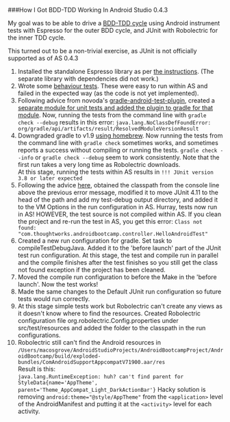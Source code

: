 ###How I Got BDD-TDD Working In Android Studio 0.4.3

My goal was to be able to drive a [BDD-TDD cycle](http://boostagile.com/test-driven-development-and-agile/) using Android instrument tests with Espresso for the outer BDD cycle, and JUnit with Robolectric for the inner TDD cycle.

This turned out to be a non-trivial exercise, as JUnit is not officially supported as of AS 0.4.3


1. Installed the standalone Espresso library as per [the instructions](https://code.google.com/p/android-test-kit/wiki/Espresso). (The separate library with dependencies did not work.)
2. Wrote some [behaviour tests](https://github.com/macosgrove/AndroidBootcampProject/commit/ff41e46f18da9ab904607f62a766368459b78db2). These were easy to run within AS and failed in the expected way (as the code is not yet implemented).
3. Following advice from novoda's [gradle-android-test-plugin](https://github.com/novoda/gradle-android-test-plugin), created a [separate module for unit tests and added the plugin to gradle for that module](https://github.com/macosgrove/AndroidBootcampProject/commit/816cc9f7dc56a3d3d09b040891992d336f6bc277). Now, running the tests from the command line with 
```gradle check --debug``` 
results in this error: 
```java.lang.NoClassDefFoundError: org/gradle/api/artifacts/result/ResolvedModuleVersionResult```
4. Downgraded gradle to v1.9 [using homebrew](http://stackoverflow.com/questions/3987683/homebrew-install-specific-version-of-formula). Now running the tests from the command line with 
```gradle check```
sometimes works, and sometimes reports a success without compiling or running the tests.
```gradle check --info```
or 
```gradle check --debug```
seem to work consistently. Note that the first run takes a very long time as Robolectric downloads.  
At this stage, running the tests within AS results in
```!!! JUnit version 3.8 or later expected```
5. Following the advice [here](http://kostyay.name/android-studio-robolectric-gradle-getting-work/), obtained the classpath from the console line above the previous error message, modified it to move JUnit 4.11 to the head of the path and add my test-debug output directory, and added it to the VM Options in the run configuration in AS. Hurray, tests now run in AS! HOWEVER, the test source is not compiled within AS. If you clean the project and re-run the test in AS, you get this error:
```Class not found: "com.thoughtworks.androidbootcamp.controller.HelloAndroidTest"```
6. Created a new run configuration for gradle. Set task to compileTestDebugJava. Added it to the 'before launch' part of the JUnit test run configuration. At this stage, the test and compile run in parallel and the compile finishes after the test finishes so you still get the class not found exception if the project has been cleaned.
7. Moved the compile run configuration to before the Make in the 'before launch'. Now the test works!
8. Made the same changes to the Default JUnit run configuration so future tests would run correctly.
9. At this stage simple tests work but Robolectric can't create any views as it doesn't know where to find the resources.
Created Robolectric configuration file org.robolectric.Config.properties under src/test/resources and added the folder to the classpath in the run configurations.
10. Robolectric still can't find the Android resources in ```/Users/macosgrove/AndroidStudioProjects/AndroidBootcampProject/AndroidBootcamp/build/exploded-bundles/ComAndroidSupportAppcompatV71900.aar/res```  
Result is this:  
```java.lang.RuntimeException: huh? can't find parent for StyleData{name='AppTheme', parent='Theme_AppCompat_Light_DarkActionBar'}```
Hacky solution is removing ```android:theme="@style/AppTheme"``` from the ```<application>``` level of the AndroidManifest and putting it at the ```<activity>``` level for each activity.  
